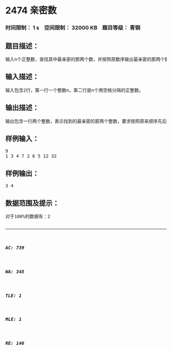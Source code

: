 # 2474 亲密数   
### 时间限制： 1 s&nbsp;&nbsp;&nbsp;&nbsp;空间限制： 32000 KB&nbsp;&nbsp;&nbsp;&nbsp;题目等级： 青铜  
## 题目描述：  

<pre>
输入n个正整数，查找其中最亲密的那两个数，并按照原数序输出最亲密的那两个数。所谓最亲密数指的是任何一对相邻的两数中，差的绝对值最小的那对数。如有多对差相等，则输出第一次找到的那一对。
</pre>
  
  
## 输入描述：  

<pre>
输入包含2行，第一行一个整数n，第二行是n个用空格分隔的正整数。
</pre>
  
  
## 输出描述：  

<pre>
输出包含一行两个整数，表示找到的最亲密的那两个整数，要求按照原来顺序先后输出。
</pre>
  
  
## 样例输入：  

<pre>
9
1 3 4 7 2 6 5 12 32
</pre>
  
  
## 样例输出：  

<pre>
3 4
</pre>
  
  
## 数据范围及提示：  

<pre>
对于100%的数据有：2<n<=100，第二行的每个正整数都在2^16范围内。
</pre>
  
  
***  

##### AC: 739  
##### WA: 345  
##### TLE: 1  
##### MLE: 1  
##### RE: 146  
